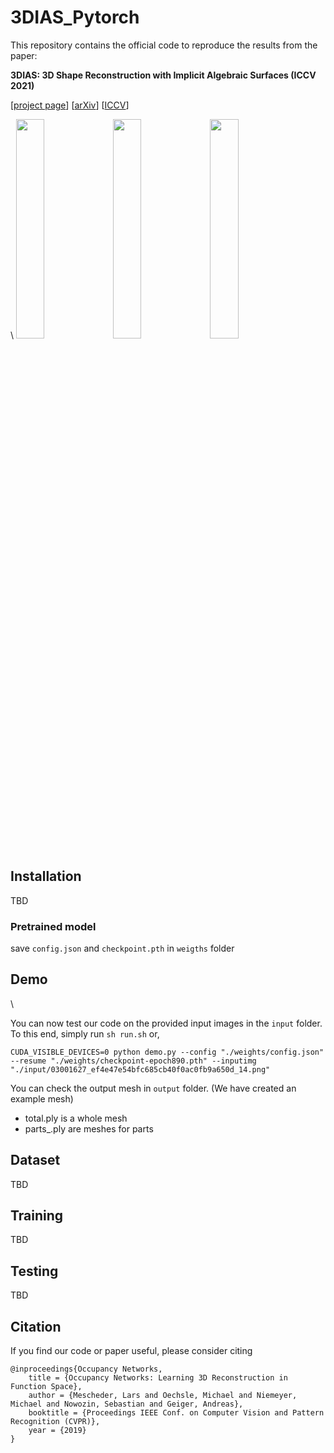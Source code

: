 # 3DIAS_Pytorch
This repository contains the official code to reproduce the results from the paper: 

**3DIAS: 3D Shape Reconstruction with Implicit Algebraic Surfaces (ICCV 2021)**

\[[project page](https://myavartanoo.github.io/3dias/)\] \[[arXiv](https://arxiv.org/abs/2108.08653)\] \[[ICCV]()\]

\\<!-- ![Example 1](source/airplane.gif) -->
<img src="source/chair1.gif" width="30%" height="30%"/>
<img src="source/lamp.gif" width="30%" height="30%"/>
<img src="source/speaker.gif" width="30%" height="30%"/>


## Installation
TBD

### Pretrained model
save `config.json` and `checkpoint.pth` in `weigths` folder


## Demo
\\<!-- ![Example Input](source/example_input.png) -->

You can now test our code on the provided input images in the `input` folder.
To this end, simply run `sh run.sh` or, 
```
CUDA_VISIBLE_DEVICES=0 python demo.py --config "./weights/config.json" --resume "./weights/checkpoint-epoch890.pth" --inputimg "./input/03001627_ef4e47e54bfc685cb40f0ac0fb9a650d_14.png"
```

You can check the output mesh in `output` folder. (We have created an example mesh)
* total.ply is a whole mesh
* parts_<number>.ply are meshes for parts


## Dataset
TBD

## Training
TBD

## Testing
TBD


## Citation
If you find our code or paper useful, please consider citing

    @inproceedings{Occupancy Networks,
        title = {Occupancy Networks: Learning 3D Reconstruction in Function Space},
        author = {Mescheder, Lars and Oechsle, Michael and Niemeyer, Michael and Nowozin, Sebastian and Geiger, Andreas},
        booktitle = {Proceedings IEEE Conf. on Computer Vision and Pattern Recognition (CVPR)},
        year = {2019}
    }
